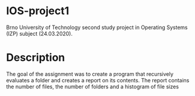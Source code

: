 # IOS-project1
Brno University of Technology second study project in Operating Systems (IZP) subject (24.03.2020).

# Desсription
The goal of the assignment was to create a program that recursively evaluates a folder and creates a report on its contents.
The report contains the number of files, the number of folders and a histogram of file sizes
